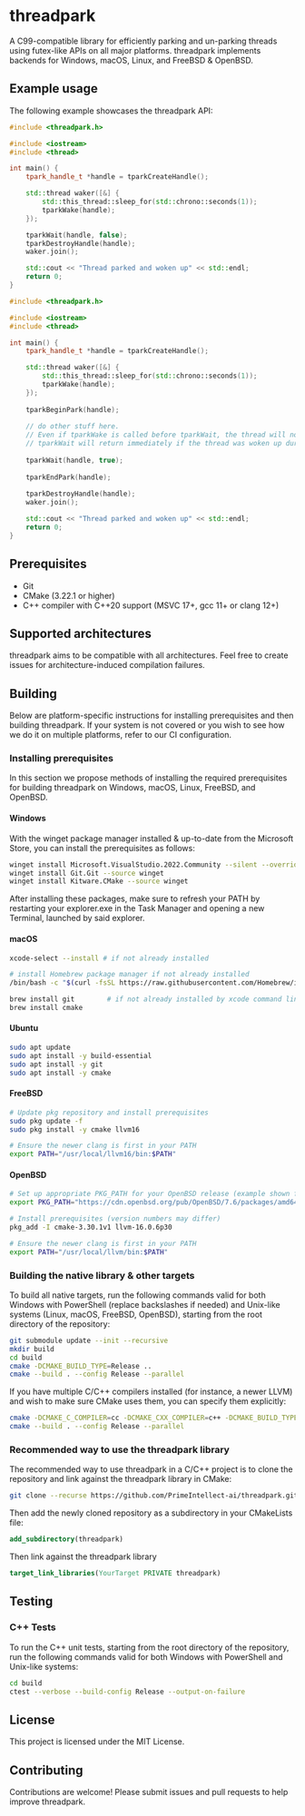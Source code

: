 # threadpark

A C99-compatible library for efficiently parking and un-parking threads using futex-like APIs on all major platforms.
threadpark implements backends for Windows, macOS, Linux, and FreeBSD & OpenBSD.

## Example usage

The following example showcases the threadpark API:

```cpp
#include <threadpark.h>

#include <iostream>
#include <thread>

int main() {
    tpark_handle_t *handle = tparkCreateHandle();

    std::thread waker([&] {
        std::this_thread::sleep_for(std::chrono::seconds(1));
        tparkWake(handle);
    });

    tparkWait(handle, false);
    tparkDestroyHandle(handle);
    waker.join();

    std::cout << "Thread parked and woken up" << std::endl;
    return 0;
}
```

```cpp
#include <threadpark.h>

#include <iostream>
#include <thread>

int main() {
    tpark_handle_t *handle = tparkCreateHandle();

    std::thread waker([&] {
        std::this_thread::sleep_for(std::chrono::seconds(1));
        tparkWake(handle);
    });
     
    tparkBeginPark(handle);
    
    // do other stuff here.
    // Even if tparkWake is called before tparkWait, the thread will not "miss" the wake-up.
    // tparkWait will return immediately if the thread was woken up during the section from tparkBeginPark to tparkWait.
    
    tparkWait(handle, true);
    
    tparkEndPark(handle);
    
    tparkDestroyHandle(handle);
    waker.join();

    std::cout << "Thread parked and woken up" << std::endl;
    return 0;
}
```

## Prerequisites

- Git
- CMake (3.22.1 or higher)
- C++ compiler with C++20 support (MSVC 17+, gcc 11+ or clang 12+)

## Supported architectures

threadpark aims to be compatible with all architectures.
Feel free to create issues for architecture-induced compilation failures.

## Building

Below are platform-specific instructions for installing prerequisites and then building threadpark. If your system is not covered or you wish to see how we do it on multiple platforms, refer to our CI configuration.

### Installing prerequisites

In this section we propose methods of installing the required prerequisites for building threadpark on Windows, macOS, Linux, FreeBSD, and OpenBSD.

#### Windows

With the winget package manager installed & up-to-date from the Microsoft Store, you can install the prerequisites as
follows:

```bash
winget install Microsoft.VisualStudio.2022.Community --silent --override "--wait --quiet --add ProductLang En-us --add Microsoft.VisualStudio.Workload.NativeDesktop --includeRecommended"
winget install Git.Git --source winget
winget install Kitware.CMake --source winget
```

After installing these packages, make sure to refresh your PATH by restarting your explorer.exe in the Task Manager and
opening a new Terminal, launched by said explorer.

#### macOS

```bash
xcode-select --install # if not already installed

# install Homebrew package manager if not already installed
/bin/bash -c "$(curl -fsSL https://raw.githubusercontent.com/Homebrew/install/HEAD/install.sh)"

brew install git        # if not already installed by xcode command line tools
brew install cmake
```

#### Ubuntu

```bash
sudo apt update
sudo apt install -y build-essential
sudo apt install -y git
sudo apt install -y cmake
```

#### FreeBSD

```bash
# Update pkg repository and install prerequisites
sudo pkg update -f
sudo pkg install -y cmake llvm16

# Ensure the newer clang is first in your PATH
export PATH="/usr/local/llvm16/bin:$PATH"
```

#### OpenBSD

```bash
# Set up appropriate PKG_PATH for your OpenBSD release (example shown for 7.6)
export PKG_PATH="https://cdn.openbsd.org/pub/OpenBSD/7.6/packages/amd64/"

# Install prerequisites (version numbers may differ)
pkg_add -I cmake-3.30.1v1 llvm-16.0.6p30

# Ensure the newer clang is first in your PATH
export PATH="/usr/local/llvm/bin:$PATH"
```

### Building the native library & other targets

To build all native targets, run the following commands valid for both Windows with PowerShell (replace backslashes if needed) and Unix-like systems (Linux, macOS, FreeBSD, OpenBSD), starting from the root directory of the repository:

```bash
git submodule update --init --recursive
mkdir build
cd build
cmake -DCMAKE_BUILD_TYPE=Release ..
cmake --build . --config Release --parallel
```

If you have multiple C/C++ compilers installed (for instance, a newer LLVM) and wish to make sure CMake uses them, you can specify them explicitly:

```bash
cmake -DCMAKE_C_COMPILER=cc -DCMAKE_CXX_COMPILER=c++ -DCMAKE_BUILD_TYPE=Release ..
cmake --build . --config Release --parallel
```

### Recommended way to use the threadpark library

The recommended way to use threadpark in a C/C++ project is to clone the repository and link against the threadpark library in
CMake:

```bash
git clone --recurse https://github.com/PrimeIntellect-ai/threadpark.git
```

Then add the newly cloned repository as a subdirectory in your CMakeLists file:

```cmake
add_subdirectory(threadpark)
```

Then link against the threadpark library

```cmake
target_link_libraries(YourTarget PRIVATE threadpark)
```

## Testing

### C++ Tests

To run the C++ unit tests, starting from the root directory of the repository, run the following commands valid for both
Windows with PowerShell and Unix-like systems:

```bash
cd build
ctest --verbose --build-config Release --output-on-failure
```

## License

This project is licensed under the MIT License.

## Contributing

Contributions are welcome! Please submit issues and pull requests to help improve threadpark.
